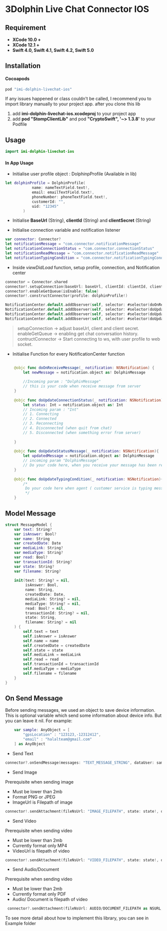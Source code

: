 # 3Dolphin Live Chat Connector IOS



## Requirement


- **XCode 10.0 +**
- **XCode 12.1 +**
- **Swift 4.0, Swift 4.1, Swift 4.2, Swift 5.0**

## Installation

#### Cocoapods

```swift
pod "imi-dolphin-livechat-ios"
```

If any issues happened or class couldn't be called, I recommend you to import library manually to your project app. after you clone this lib 
1. add **imi-dolphin-livechat-ios.xcodeproj** to your project app
2. add **pod "StompClientLib"** and pod **"CryptoSwift", '~> 1.3.8'** to your Podfile


## Usage

```swift
import imi-dolphin-livechat-ios
```

#### In App Usage

- Initialise user profile object : DolphinpProfile (Available in lib)

```swift
let dolphinProfile = DolphinProfile(
            name: nameTextField.text!,
            email: emailTextField.text!,
            phoneNumber: phoneTextField.text!,
            customerId: "",
            uid: "12345"
        )
```

- Initialise **BaseUrl** (String), **clientId** (String) and **clientSecret** (String)

- Initialise connection variable and notification listener

```swift
var connector: Connector?
let notificationMessage = "com.connector.notificationMessage"
let notificationConnectionStatus = "com.connector.connectionStatus"
let notificationReadMessage = "com.connector.notificationReadMessage"
let notificationTypingCondition = "com.connector.notificationTypingCondition"

```

- Inside *viewDidLoad* function, setup profile, connection, and Notification center

```swift
connector = Connector.shared
connector!.setupConnection(baseUrl: baseUrl, clientId: clientId, clientSecrect: clientSecrect)
connector?.enableGetQueue(isEnable: false)
connector!.constructConnector(profile: dolphinProfile!)

NotificationCenter.default.addObserver(self, selector: #selector(doOnReceiveMessage(_:)), name: Notification.Name(rawValue: notificationMessage), object: nil)
NotificationCenter.default.addObserver(self, selector: #selector(doUpdateConnectionStatus(_:)), name: Notification.Name(rawValue: notificationConnectionStatus), object: nil)
NotificationCenter.default.addObserver(self, selector: #selector(doUpdateStatusMessage(_:)), name: Notification.Name(rawValue: notificationReadMessage), object: nil)
NotificationCenter.default.addObserver(self, selector: #selector(doUpdateTypingCondition(_:)), name: Notification.Name(rawValue: notificationTypingCondition), object: nil)

```

> setupConnection -> adjust baseUrl, client and client secret.
> enableGetQueue -> enabling get chat conversation history.
> contructConnector -> Start connecting to ws, with user profile to web socket.


- Initialise Function for every NotificationCenter function

```swift
 
    @objc func doOnReceiveMessage(_ notification: NSNotification) {
        let newMessage = notification.object as! DolphinMessage
        
        //Incoming param : "DolphinMessage"
        // this is your code when receive message from server
    }
    
    @objc func doUpdateConnectionStatus(_ notification: NSNotification) {
        let status: Int = notification.object as! Int
        // Incoming param : "Int"
        // 1. Connecting
        // 2. Connected
        // 3. Reconnecting
        // 4. Disconnected (when quit from chat)
        // 5. Disconnected (when something error from server)
        
    }
    
    @objc func doUpdateStatusMessage(_ notification: NSNotification){
        let updatedMessage = notification.object as! DolphinMessage
        // incoming param "DolphinMessage"
        // Do your code here, when you receive your message has been red
    }
    
    @objc func doUpdateTypingCondition(_ notification: NSNotification){
        /*
         Do your code here when agent ( customer service is typing message)
         */
    }

```
## Model Message

```swift
struct MessageModel {
    var text: String?
    var isAnswer: Bool?
    var name: String
    var createdDate: Date
    var mediaLink: String?
    var mediaType: String?
    var read: Bool?
    var transactionId: String?
    var state: String?
    var filename: String?
    
    init(text: String? = nil,
         isAnswer: Bool,
         name: String,
         createdDate: Date,
         mediaLink: String? = nil,
         mediaType: String? = nil,
         read: Bool? = nil,
         transactionId: String? = nil,
         state: String,
         filename: String? = nil
    ) {
        self.text = text
        self.isAnswer = isAnswer
        self.name = name
        self.createdDate = createdDate
        self.state = state
        self.mediaLink = mediaLink
        self.read = read
        self.transactionId = transactionId
        self.mediaType = mediaType
        self.filename = filename
    }
}

```

## On Send Message

Before sending messages, we used an object to save device information. This is optional variable which send some information about device info. 
But you can leave it nil. For example:

```swift
    var sample: AnyObject = [
        "gpsLocation" : "123123,-12312412",
        "email" : "halalteam@gmail.com"
    ] as AnyObject
```

- Send Text

```swift
connector?.onSendMessage(messages: "TEXT_MESSAGE_STRING", dataUser: sample)
```


- Send Image

Prerequisite when sending image

- Must be lower than 2mb
- Format PNG or JPEG
- ImageUrl is Filepath of image

```swift
connector!.sendAttachment(fileNsUrl: "IMAGE_FILEPATH", state: state!, dataUser: sample)
```


- Send Video

Prerequisite when sending video

- Must be lower than 2mb
- Currently format only MP4
- VideoUrl is filepath of video

```swift
connector!.sendAttachment(fileNsUrl: "VIDEO_FILEPATH", state: state!, dataUser: sample)
```

- Send Audio/Document

Prerequisite when sending video

- Must be lower than 2mb
- Currently format only PDF
- Audio/ Document is filepath of video

```swift
 connector?.sendAttachment(fileNsUrl: AUDIO/DOCUMENT_FILEPATH as NSURL, state: state!, dataUser: sample)
```


To see more detail about how to implement this library, you can see in Example folder
